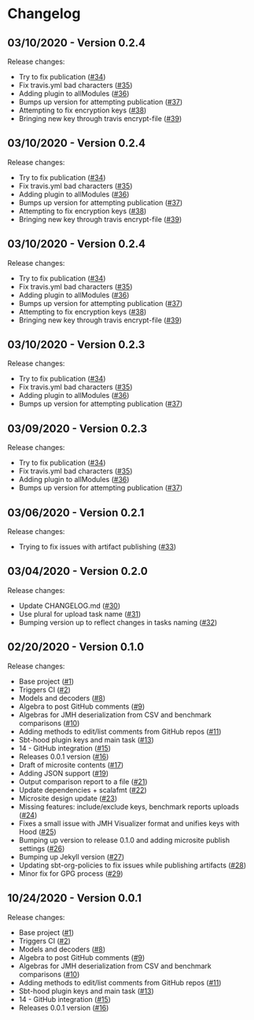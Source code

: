 # Changelog

## 03/10/2020 - Version 0.2.4

Release changes:

* Try to fix publication ([#34](https://github.com/47deg/sbt-hood/pull/34))
* Fix travis.yml bad characters ([#35](https://github.com/47deg/sbt-hood/pull/35))
* Adding plugin to allModules ([#36](https://github.com/47deg/sbt-hood/pull/36))
* Bumps up version for attempting publication ([#37](https://github.com/47deg/sbt-hood/pull/37))
* Attempting to fix encryption keys ([#38](https://github.com/47deg/sbt-hood/pull/38))
* Bringing new key through travis encrypt-file ([#39](https://github.com/47deg/sbt-hood/pull/39))


## 03/10/2020 - Version 0.2.4

Release changes:

* Try to fix publication ([#34](https://github.com/47deg/sbt-hood/pull/34))
* Fix travis.yml bad characters ([#35](https://github.com/47deg/sbt-hood/pull/35))
* Adding plugin to allModules ([#36](https://github.com/47deg/sbt-hood/pull/36))
* Bumps up version for attempting publication ([#37](https://github.com/47deg/sbt-hood/pull/37))
* Attempting to fix encryption keys ([#38](https://github.com/47deg/sbt-hood/pull/38))
* Bringing new key through travis encrypt-file ([#39](https://github.com/47deg/sbt-hood/pull/39))


## 03/10/2020 - Version 0.2.4

Release changes:

* Try to fix publication ([#34](https://github.com/47deg/sbt-hood/pull/34))
* Fix travis.yml bad characters ([#35](https://github.com/47deg/sbt-hood/pull/35))
* Adding plugin to allModules ([#36](https://github.com/47deg/sbt-hood/pull/36))
* Bumps up version for attempting publication ([#37](https://github.com/47deg/sbt-hood/pull/37))
* Attempting to fix encryption keys ([#38](https://github.com/47deg/sbt-hood/pull/38))
* Bringing new key through travis encrypt-file ([#39](https://github.com/47deg/sbt-hood/pull/39))


## 03/10/2020 - Version 0.2.3

Release changes:

* Try to fix publication ([#34](https://github.com/47deg/sbt-hood/pull/34))
* Fix travis.yml bad characters ([#35](https://github.com/47deg/sbt-hood/pull/35))
* Adding plugin to allModules ([#36](https://github.com/47deg/sbt-hood/pull/36))
* Bumps up version for attempting publication ([#37](https://github.com/47deg/sbt-hood/pull/37))


## 03/09/2020 - Version 0.2.3

Release changes:

* Try to fix publication ([#34](https://github.com/47deg/sbt-hood/pull/34))
* Fix travis.yml bad characters ([#35](https://github.com/47deg/sbt-hood/pull/35))
* Adding plugin to allModules ([#36](https://github.com/47deg/sbt-hood/pull/36))
* Bumps up version for attempting publication ([#37](https://github.com/47deg/sbt-hood/pull/37))


## 03/06/2020 - Version 0.2.1

Release changes:

* Trying to fix issues with artifact publishing ([#33](https://github.com/47deg/sbt-hood/pull/33))


## 03/04/2020 - Version 0.2.0

Release changes:

* Update CHANGELOG.md ([#30](https://github.com/47deg/sbt-hood/pull/30))
* Use plural for upload task name ([#31](https://github.com/47deg/sbt-hood/pull/31))
* Bumping version up to reflect changes in tasks naming ([#32](https://github.com/47deg/sbt-hood/pull/32))


## 02/20/2020 - Version 0.1.0

Release changes:

* Base project ([#1](https://github.com/47deg/sbt-hood/pull/1))
* Triggers CI ([#2](https://github.com/47deg/sbt-hood/pull/2))
* Models and decoders ([#8](https://github.com/47deg/sbt-hood/pull/8))
* Algebra to post GitHub comments ([#9](https://github.com/47deg/sbt-hood/pull/9))
* Algebras for JMH deserialization from CSV and benchmark comparisons ([#10](https://github.com/47deg/sbt-hood/pull/10))
* Adding methods to edit/list comments from GitHub repos ([#11](https://github.com/47deg/sbt-hood/pull/11))
* Sbt-hood plugin keys and main task ([#13](https://github.com/47deg/sbt-hood/pull/13))
* 14 - GitHub integration ([#15](https://github.com/47deg/sbt-hood/pull/15))
* Releases 0.0.1 version ([#16](https://github.com/47deg/sbt-hood/pull/16))
* Draft of microsite contents ([#17](https://github.com/47deg/sbt-hood/pull/17))
* Adding JSON support ([#19](https://github.com/47deg/sbt-hood/pull/19))
* Output comparison report to a file ([#21](https://github.com/47deg/sbt-hood/pull/21))
* Update dependencies + scalafmt ([#22](https://github.com/47deg/sbt-hood/pull/22))
* Microsite design update ([#23](https://github.com/47deg/sbt-hood/pull/23))
* Missing features: include/exclude keys, benchmark reports uploads ([#24](https://github.com/47deg/sbt-hood/pull/24))
* Fixes a small issue with JMH Visualizer format and unifies keys with Hood ([#25](https://github.com/47deg/sbt-hood/pull/25))
* Bumping up version to release 0.1.0 and adding microsite publish settings ([#26](https://github.com/47deg/sbt-hood/pull/26))
* Bumping up Jekyll version ([#27](https://github.com/47deg/sbt-hood/pull/27))
* Updating sbt-org-policies to fix issues while publishing artifacts ([#28](https://github.com/47deg/sbt-hood/pull/28))
* Minor fix for GPG process ([#29](https://github.com/47deg/sbt-hood/pull/29))


## 10/24/2020 - Version 0.0.1

Release changes:

* Base project ([#1](https://github.com/47deg/sbt-hood/pull/1))
* Triggers CI ([#2](https://github.com/47deg/sbt-hood/pull/2))
* Models and decoders ([#8](https://github.com/47deg/sbt-hood/pull/8))
* Algebra to post GitHub comments ([#9](https://github.com/47deg/sbt-hood/pull/9))
* Algebras for JMH deserialization from CSV and benchmark comparisons ([#10](https://github.com/47deg/sbt-hood/pull/10))
* Adding methods to edit/list comments from GitHub repos ([#11](https://github.com/47deg/sbt-hood/pull/11))
* Sbt-hood plugin keys and main task ([#13](https://github.com/47deg/sbt-hood/pull/13))
* 14 - GitHub integration ([#15](https://github.com/47deg/sbt-hood/pull/15))
* Releases 0.0.1 version ([#16](https://github.com/47deg/sbt-hood/pull/16))